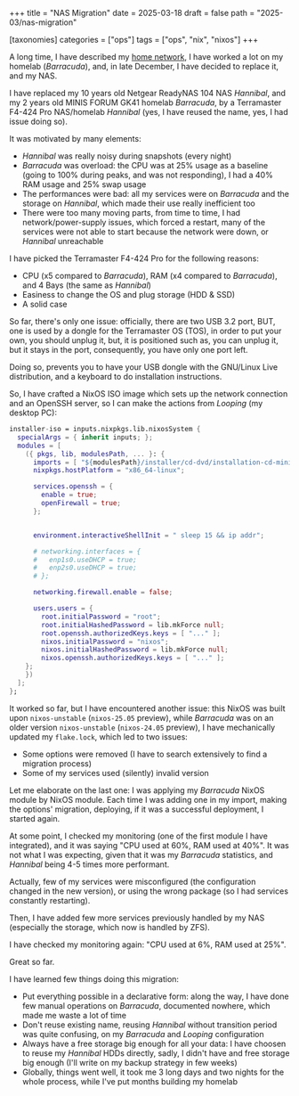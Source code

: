 +++
title = "NAS Migration"
date = 2025-03-18
draft = false
path = "2025-03/nas-migration"

[taxonomies]
categories = ["ops"]
tags = ["ops", "nix", "nixos"]
+++

A long time, I have described my [home network](@/blog/2023-08-16_homelab-init.md),
I have worked a lot on my homelab (_Barracuda_), and, in late December, I have
decided to replace it, and my NAS.

I have replaced my 10 years old Netgear ReadyNAS 104 NAS _Hannibal_, and my
2 years old MINIS FORUM GK41 homelab _Barracuda_, by a Terramaster F4-424 Pro
NAS/homelab _Hannibal_ (yes, I have reused the name, yes, I had issue doing so).

It was motivated by many elements:

* _Hannibal_ was really noisy during snapshots (every night)
* _Barracuda_ was overload: the CPU was at 25% usage as a baseline (going to 100% during peaks, and was not responding), I had a 40% RAM usage and 25% swap usage
* The performances were bad: all my services were on _Barracuda_ and the storage on _Hannibal_, which made their use really inefficient too
* There were too many moving parts, from time to time, I had network/power-supply issues, which forced a restart, many of the services were not able to start because the network were down, or _Hannibal_ unreachable

I have picked the Terramaster F4-424 Pro for the following reasons:

* CPU (x5 compared to _Barracuda_), RAM (x4 compared to _Barracuda_), and 4 Bays (the same as _Hannibal_)
* Easiness to change the OS and plug storage (HDD & SSD)
* A solid case

So far, there's only one issue: officially, there are two USB 3.2 port, BUT,
one is used by a dongle for the Terramaster OS (TOS), in order to put your own,
you should unplug it, but, it is positioned such as, you can unplug it, but
it stays in the port, consequently, you have only one port left.

Doing so, prevents you to have your USB dongle with the GNU/Linux Live
distribution, and a keyboard to do installation instructions.

So, I have crafted a NixOS ISO image which sets up the network connection and
an OpenSSH server, so I can make the actions from _Looping_ (my desktop PC):

```nix
installer-iso = inputs.nixpkgs.lib.nixosSystem {
  specialArgs = { inherit inputs; };
  modules = [
    ({ pkgs, lib, modulesPath, ... }: {
      imports = [ "${modulesPath}/installer/cd-dvd/installation-cd-minimal.nix" ];
      nixpkgs.hostPlatform = "x86_64-linux";

      services.openssh = {
        enable = true;
        openFirewall = true;
      };


      environment.interactiveShellInit = " sleep 15 && ip addr";

      # networking.interfaces = {
      #   enp1s0.useDHCP = true;
      #   enp2s0.useDHCP = true;
      # };

      networking.firewall.enable = false;

      users.users = {
        root.initialPassword = "root";
        root.initialHashedPassword = lib.mkForce null;
        root.openssh.authorizedKeys.keys = [ "..." ];
        nixos.initialPassword = "nixos";
        nixos.initialHashedPassword = lib.mkForce null;
        nixos.openssh.authorizedKeys.keys = [ "..." ];
    };
    })
  ];
};
````

It worked so far, but I have encountered another issue: this NixOS was built
upon `nixos-unstable` (`nixos-25.05` preview), while _Barracuda_ was on an
older version `nixos-unstable` (`nixos-24.05` preview), I have mechanically
updated my `flake.lock`, which led to two issues:

* Some options were removed (I have to search extensively to find a migration process)
* Some of my services used (silently) invalid version

Let me elaborate on the last one: I was applying my _Barracuda_ NixOS module
by NixOS module.
Each time I was adding one in my import, making the options' migration,
deploying, if it was a successful deployment, I started again.

At some point, I checked my monitoring (one of the first module I have
integrated), and it was saying "CPU used at 60%, RAM used at 40%".
It was not what I was expecting, given that it was my _Barracuda_
statistics, and _Hannibal_ being 4-5 times more performant.

Actually, few of my services were misconfigured (the configuration changed
in the new version), or using the wrong package (so I had services constantly
restarting).

Then, I have added few more services previously handled by my NAS (especially
the storage, which now is handled by ZFS).

I have checked my monitoring again: "CPU used at 6%, RAM used at 25%".

Great so far.

I have learned few things doing this migration:

* Put everything possible in a declarative form: along the way, I have done few manual operations on _Barracuda_, documented nowhere, which made me waste a lot of time
* Don't reuse existing name, reusing _Hannibal_ without transition period was quite confusing, on my _Barracuda_ and _Looping_ configuration
* Always have a free storage big enough for all your data: I have choosen to reuse my _Hannibal_ HDDs directly, sadly, I didn't have and free storage big enough (I'll write on my backup strategy in few weeks)
* Globally, things went well, it took me 3 long days and two nights for the whole process, while I've put months building my homelab

